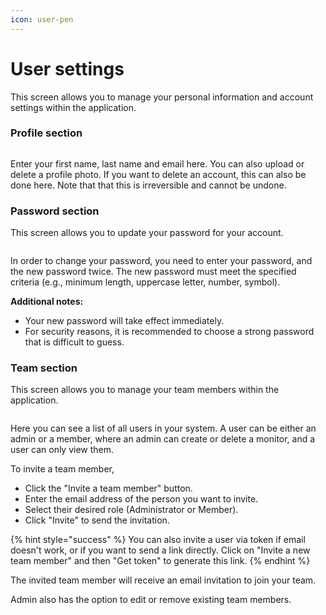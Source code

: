 ```yaml
---
icon: user-pen
---
```


# User settings

This screen allows you to manage your personal information and account settings within the application.

### Profile section

<figure><img src="../.gitbook/assets/Screenshot 2024-10-04 at 12.17.57 AM.png" alt=""><figcaption></figcaption></figure>

Enter your first name, last name and email here. You can also upload or delete a profile photo. If you want to delete an account, this can also be done here. Note that that this is irreversible and cannot be undone.

### Password section

This screen allows you to update your password for your account.

<figure><img src="../.gitbook/assets/Screenshot 2024-10-04 at 12.16.53 AM.png" alt=""><figcaption></figcaption></figure>

In order to change your password, you need to enter your password, and the new password twice. The new password must meet the specified criteria (e.g., minimum length, uppercase letter, number, symbol).

**Additional notes:**

* Your new password will take effect immediately.
* For security reasons, it is recommended to choose a strong password that is difficult to guess.

### Team section

This screen allows you to manage your team members within the application.

<figure><img src="../.gitbook/assets/Screenshot 2024-10-04 at 12.14.45 AM.png" alt=""><figcaption></figcaption></figure>

Here you can see a list of all users in your system. A user can be either an admin or a member, where an admin can create or delete a monitor, and a user can only view them.&#x20;

To invite a team member,&#x20;

* Click the "Invite a team member" button.
* Enter the email address of the person you want to invite.
* Select their desired role (Administrator or Member).
* Click "Invite" to send the invitation.

{% hint style="success" %}
You can also invite a user via token if email doesn't work, or if you want to send a link directly. Click on "Invite a new team member" and then "Get token" to generate this link.
{% endhint %}

The invited team member will receive an email invitation to join your team.

Admin also has the option to edit or remove existing team members.
